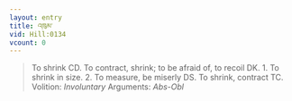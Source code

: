 ```yaml
---
layout: entry
title: འཁུམ་
vid: Hill:0134
vcount: 0
---
```

> To shrink CD\. To contract, shrink; to be afraid of, to recoil DK\. 1\. To shrink in size\. 2\. To measure, be miserly DS\. To shrink, contract TC\.
> Volition: _Involuntary_
> Arguments: _Abs-Obl_


